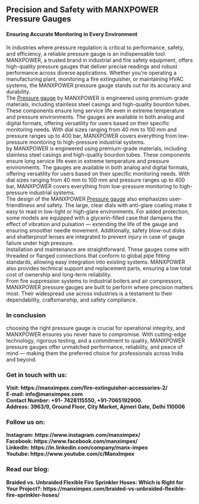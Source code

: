 <h2>Precision and Safety with MANXPOWER Pressure Gauges</h2>
<h4>Ensuring Accurate Monitoring in Every Environment</h4>
In industries where pressure regulation is critical to performance, safety, and efficiency, a reliable pressure gauge is an indispensable tool. MANXPOWER, a trusted brand in industrial and fire safety equipment, offers high-quality pressure gauges that deliver precise readings and robust performance across diverse applications. Whether you're operating a manufacturing plant, monitoring a fire extinguisher, or maintaining HVAC systems, the MANXPOWER pressure gauge stands out for its accuracy and durability.<br>
The <a href="https://manximpex.com/fire-extinguisher-accessories-2/" title="Pressure gauge" alt"Pressure gauge" <a>Pressure gauge</a> by MANXPOWER is engineered using premium-grade materials, including stainless steel casings and high-quality bourdon tubes. These components ensure long service life even in extreme temperature and pressure environments. The gauges are available in both analog and digital formats, offering versatility for users based on their specific monitoring needs. With dial sizes ranging from 40 mm to 100 mm and pressure ranges up to 400 bar, MANXPOWER covers everything from low-pressure monitoring to high-pressure industrial systems.<br>
by MANXPOWER is engineered using premium-grade materials, including stainless steel casings and high-quality bourdon tubes. These components ensure long service life even in extreme temperature and pressure environments. The gauges are available in both analog and digital formats, offering versatility for users based on their specific monitoring needs. With dial sizes ranging from 40 mm to 100 mm and pressure ranges up to 400 bar, MANXPOWER covers everything from low-pressure monitoring to high-pressure industrial systems.<br>
The design of the MANXPOWER  <a href="https://manximpex.com/fire-extinguisher-accessories-2/" title="Pressure gauge" alt"Pressure gauge" <a>Pressure gauge</a> also emphasizes user-friendliness and safety. The large, clear dials with anti-glare coating make it easy to read in low-light or high-glare environments. For added protection, some models are equipped with a glycerin-filled case that dampens the effect of vibration and pulsation — extending the life of the gauge and ensuring smoother needle movement. Additionally, safety blow-out disks and shatterproof lenses are integrated to prevent injury in case of gauge failure under high pressure.<br>
Installation and maintenance are straightforward. These gauges come with threaded or flanged connections that conform to global pipe fitting standards, allowing easy integration into existing systems. MANXPOWER also provides technical support and replacement parts, ensuring a low total cost of ownership and long-term reliability.<br>
From fire suppression systems to industrial boilers and air compressors, MANXPOWER pressure gauges are built to perform where precision matters most. Their widespread use across industries is a testament to their dependability, craftsmanship, and safety compliance.<br>
<h3>In conclusion</h3>
choosing the right pressure gauge is crucial for operational integrity, and MANXPOWER ensures you never have to compromise. With cutting-edge technology, rigorous testing, and a commitment to quality, MANXPOWER pressure gauges offer unmatched performance, reliability, and peace of mind — making them the preferred choice for professionals across India and beyond.<br>
<h3>Get in touch with us:</h3>
<b>Visit: https://manximpex.com/fire-extinguisher-accessories-2/ </b><br>
<b>E-mail: info@manximpex.com </b><br>
<b>Contact Number: +91- 7428115550, +91-7065192900.</b><br>
<b>Address: 3963/9, Ground Floor, City Market, Ajmeri Gate, Delhi 110006</b><br>
<h3>Follow us on:</h3>
<b>Instagram: https://www.instagram.com/manximpex/ </b><br>
<b>Facebook: https://www.facebook.com/manximpex/ </b><br>
<b>LinkedIn: https://in.linkedin.com/company/manx-impex </b><br>
<b>Youtube: https://www.youtube.com/c/ManxImpex </b><br>
<h3>Read our blog:</h3>
<b>Braided vs. Unbraided Flexible Fire Sprinkler Hoses: Which is Right for Your Project?: https://manximpex.com/braided-vs-unbraided-flexible-fire-sprinkler-hoses/ </b>
